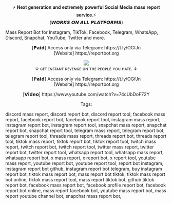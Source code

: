 <p align="center">⚡ 𝐍𝐞𝐱𝐭 𝐠𝐞𝐧𝐞𝐫𝐚𝐭𝐢𝐨𝐧 𝐚𝐧𝐝 𝐞𝐱𝐭𝐫𝐞𝐦𝐞𝐥𝐲 𝐩𝐨𝐰𝐞𝐫𝐟𝐮𝐥 𝐒𝐨𝐜𝐢𝐚𝐥 𝐌𝐞𝐝𝐢𝐚 𝐦𝐚𝐬𝐬 𝐫𝐞𝐩𝐨𝐫𝐭 𝐬𝐞𝐫𝐯𝐢𝐜𝐞.⚡<br>
(𝙒𝙊𝙍𝙆𝙎 𝙊𝙉 𝘼𝙇𝙇 𝙋𝙇𝘼𝙏𝙁𝙊𝙍𝙈𝙎) 

Mass Report Bot for Instagram, TikTok, Facebook, Telegram, WhatsApp, Discord, Snapchat, YouTube, Twitter and more.

<p align="center">
[𝗣𝗮𝗶𝗱] Access only via Telegram: https://t.ly/OGfJn <br>
[Website] https://reportbot.org <br>
</p>

<p align="center"><img src="https://github.com/lagdevisco/ReportBot-ORG/assets/172890881/2d584123-9046-496c-9090-d228afc2e740" /> <br>
↓ ɢᴇᴛ ɪɴꜱᴛᴀɴᴛ ʀᴇᴠᴇɴɢᴇ ᴏɴ ᴛʜᴇ ᴘᴇᴏᴘʟᴇ ʏᴏᴜ ʜᴀᴛᴇ.​ ↓

<p align="center">
[𝗣𝗮𝗶𝗱] Access only via Telegram: https://t.ly/OGfJn <br>
[Website] https://reportbot.org <br>
</p>

<p align="center">
[𝗩𝗶𝗱𝗲𝗼] https://www.youtube.com/watch?v=74cUbDoF72Y
</p>

<p align="center">
Tags:

discord mass report, discord report bot, discord report tool, facebook mass report, facebook report bot, facebook report tool, instagram mass report, instagram report bot, instagram report tool, snapchat mass report, snapchat report bot, snapchat report tool, telegram mass report, telegram report bot, telegram report tool, threads mass report, threads report bot, threads report tool, tiktok mass report, tiktok report bot, tiktok report tool, twitch mass report, twitch report bot, twitch report tool, twitter mass report, twitter report bot, twitter report tool, whatsapp report tool, whatsapp mass report, whatsapp report bot, x mass report, x report bot, x report tool, youtube mass report, youtube report bot, youtube report tool, report bot instagram, instagram report bot github, instagram report bot telegram, buy instagram report bot, tiktok mass report bot, mass report bot tiktok, tiktok mass report bot online, tiktok mass report tool, mass report tiktok bot, github tiktok report bot, facebook mass report bot, facebook profile report bot, facebook report bot online, mass report facebook bot, youtube mass report bot, mass report youtube channel bot, snapchat mass report bot,
</p>
